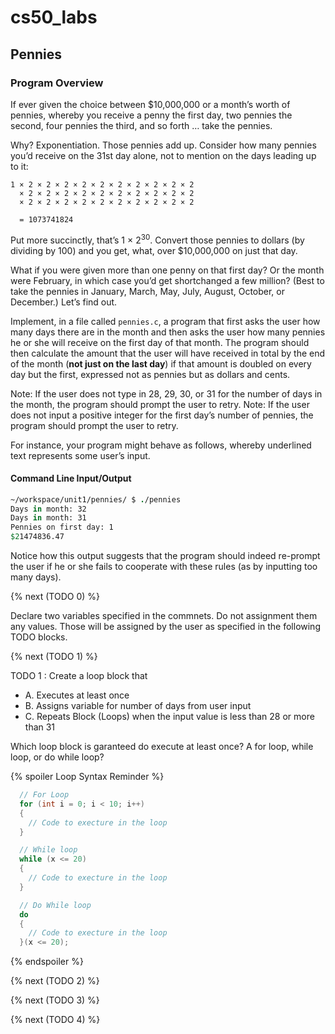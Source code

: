 # cs50_labs
## Pennies

### Program Overview

If ever given the choice between $10,000,000 or a month’s worth of pennies, whereby you receive a penny the first day, two pennies the second, four pennies the third, and so forth … take the pennies. 

Why? Exponentiation. Those pennies add up. Consider how many pennies you’d receive on the 31st day alone, not to mention on the days leading up to it:

```
1 × 2 × 2 × 2 × 2 × 2 × 2 × 2 × 2 × 2 × 2
  × 2 × 2 × 2 × 2 × 2 × 2 × 2 × 2 × 2 × 2
  × 2 × 2 × 2 × 2 × 2 × 2 × 2 × 2 × 2 × 2

  = 1073741824
 ```

Put more succinctly, that’s 1 × 2<sup>30</sup>. Convert those pennies to dollars (by dividing by 100) and you get, what, over $10,000,000 on just that day. 

What if you were given more than one penny on that first day? Or the month were February, in which case you’d get shortchanged a few million? (Best to take the pennies in January, March, May, July, August, October, or December.) Let’s find out.

Implement, in a file called `pennies.c`, a program that first asks the user how many days there are in the month and then asks the user how many pennies he or she will receive on the first day of that month. The program should then calculate the amount that the user will have received in total by the end of the month (**not just on the last day**) if that amount is doubled on every day but the first, expressed not as pennies but as dollars and cents. 

Note: If the user does not type in 28, 29, 30, or 31 for the number of days in the month, the program should prompt the user to retry. Note: If the user does not input a positive integer for the first day’s number of pennies, the program should prompt the user to retry.

For instance, your program might behave as follows, whereby underlined text represents some user’s input.

#### Command Line Input/Output 

```csh
~/workspace/unit1/pennies/ $ ./pennies
Days in month: 32
Days in month: 31
Pennies on first day: 1
$21474836.47
```
Notice how this output suggests that the program should indeed re-prompt the user if he or she fails to cooperate with these rules (as by inputting too many days).

{% next (TODO 0) %}

Declare two variables specified in the commnets. Do not assignment them any values. Those will be assigned by the user as specified in the following TODO blocks. 

{% next (TODO 1) %}

TODO 1 : Create a loop block that
  - A. Executes at least once
  - B. Assigns variable for number of days from user input 
  - C. Repeats Block (Loops) when the input value is less than 28 or more than 31
  
Which loop block is garanteed do execute at least once? A for loop, while loop, or do while loop?

{% spoiler Loop Syntax Reminder %}

```c
  // For Loop
  for (int i = 0; i < 10; i++)
  {
    // Code to execture in the loop 
  }
```

```c
  // While loop 
  while (x <= 20)
  {
    // Code to execture in the loop 
  }
```

```c
  // Do While loop 
  do 
  {
    // Code to execture in the loop 
  }(x <= 20);
```

{% endspoiler %}

{% next (TODO 2) %}

{% next (TODO 3) %}

{% next (TODO 4) %}

